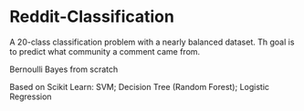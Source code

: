 # Reddit-Classification

A 20-class classification problem with a nearly balanced dataset. Th goal is to predict what community a comment came from.

Bernoulli Bayes from scratch

Based on Scikit Learn: SVM; Decision Tree (Random Forest); Logistic Regression
